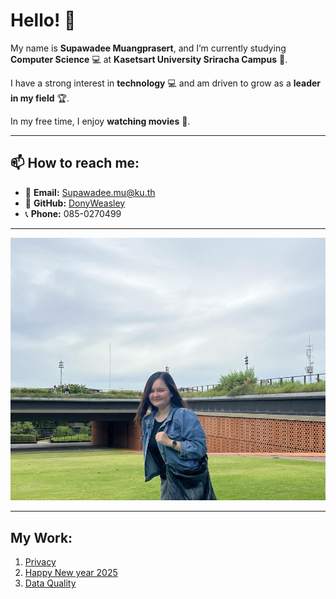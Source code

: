 # Hello! 👋

My name is **Supawadee Muangprasert**, and I’m currently studying **Computer Science** 💻 at **Kasetsart University Sriracha Campus** 🏫.

I have a strong interest in **technology** 💻 and am driven to grow as a **leader in my field** 🏆.

In my free time, I enjoy **watching movies** 🎥.

---
## 📫 How to reach me:
- 📧 **Email:** [Supawadee.mu@ku.th](mailto:Supawadee.mu@ku.th)
- 💼 **GitHub:** [DonyWeasley](https://github.com/DonyWeasley)
- 📞 **Phone:** 085-0270499
---

![alt text](images/profile-pictures.jpg)

---


## My Work:
1. [Privacy](https://donyweasley.github.io/privacy)
2. [Happy New year 2025](https://donyweasley.github.io/newyear-ecard2025/)
3. [Data Quality](https://donyweasley.github.io/accuracy/)


